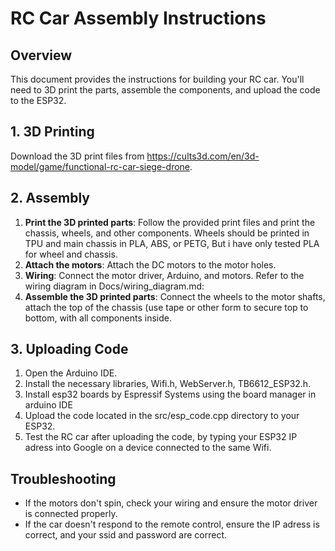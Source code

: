 # RC Car Assembly Instructions

## Overview

This document provides the instructions for building your RC car. You'll need to 3D print the parts, assemble the components, and upload the code to the ESP32.

## 1. 3D Printing

Download the 3D print files from https://cults3d.com/en/3d-model/game/functional-rc-car-siege-drone.

## 2. Assembly

1. **Print the 3D printed parts**: Follow the provided print files and print the chassis, wheels, and other components. Wheels should be printed in TPU and main chassis in PLA, ABS, or PETG, But i have only tested PLA for wheel and chassis. 
2. **Attach the motors**: Attach the DC motors to the motor holes.
3. **Wiring**: Connect the motor driver, Arduino, and motors. Refer to the wiring diagram in Docs/wiring_diagram.md:
4. **Assemble the 3D printed parts**: Connect the wheels to the motor shafts, attach the top of the chassis (use tape or other form to secure top to bottom, with all components inside.

## 3. Uploading Code

1. Open the Arduino IDE.
2. Install the necessary libraries, Wifi.h, WebServer.h, TB6612_ESP32.h.
3. Install esp32 boards by Espressif Systems using the board manager in arduino IDE
4. Upload the code located in the src/esp_code.cpp directory to your ESP32.
5. Test the RC car after uploading the code, by typing your ESP32 IP adress into Google on a device connected to the same Wifi.

## Troubleshooting

- If the motors don't spin, check your wiring and ensure the motor driver is connected properly.
- If the car doesn't respond to the remote control, ensure the IP adress is correct, and your ssid and password are correct.
